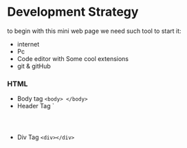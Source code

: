 # Development Strategy

  to begin with this mini web page we need such tool to start it:

  - internet 
  - Pc 
  - Code editor with Some cool extensions 
  - git & gitHub 


  ### HTML 
  - Body tag `<body> </body>`
  - Header Tag `<header></header>
  - Div Tag `<div></div>`
  



